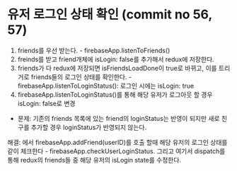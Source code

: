 # 유저 로그인 상태 확인 (commit no 56, 57)

1. friends를 우선 받는다. - firebaseApp.listenToFriends()
2. freinds를 받고 friend개체에 isLogin: false를 추가해서 redux에 저장한다.
3. friends가 다 redux에 저장되면 isFriendsLoadDone이 true로 바뀌고, 이를 트리거로 friends들의 로그인 상태를 확인한다. - firebaseApp.listenToLoginStatus(): 로그인 시에는 isLogin: true
4. firebaseApp.listenToLoginStatus()를 통해 해당 유저가 로그아웃 할 경우 isLogin: false로 변경

- 문제: 기존의 friends 목록에 있는 friend의 loginStatus는 반영이 되지만 새로 친구를 추가할 경우 loginStatus가 반영되지 않는다.

해결: <UserPopup />에서 firebaseApp.addFriend(userID)를 호출 할때 해당 유저의 로그인 상태를 같이 체크한다 - firebaseApp.checkUserLoginStatus.
그리고 여기서 dispatch를 통해 redux의 friends들 중 해당 유저의 isLogin state를 수정한다.
